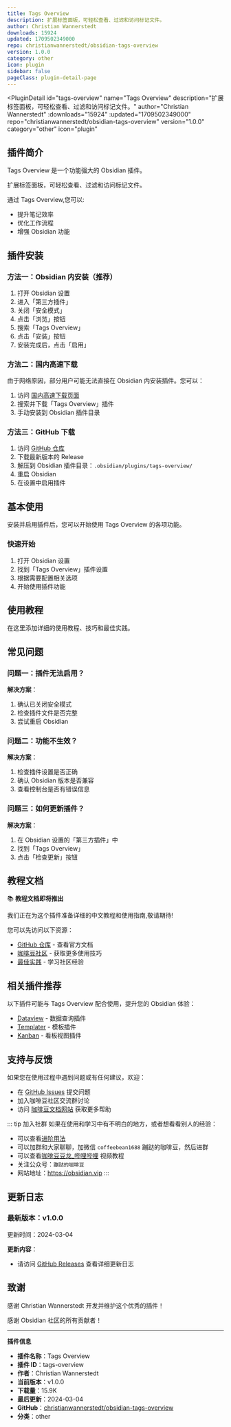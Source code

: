 ```yaml
---
title: Tags Overview
description: 扩展标签面板，可轻松查看、过滤和访问标记文件。
author: Christian Wannerstedt
downloads: 15924
updated: 1709502349000
repo: christianwannerstedt/obsidian-tags-overview
version: 1.0.0
category: other
icon: plugin
sidebar: false
pageClass: plugin-detail-page
---
```


<PluginDetail
  id="tags-overview"
  name="Tags Overview"
  description="扩展标签面板，可轻松查看、过滤和访问标记文件。"
  author="Christian Wannerstedt"
  :downloads="15924"
  :updated="1709502349000"
  repo="christianwannerstedt/obsidian-tags-overview"
  version="1.0.0"
  category="other"
  icon="plugin"
>

<!-- AUTO_GENERATED_START -->
## 插件简介

Tags Overview 是一个功能强大的 Obsidian 插件。

扩展标签面板，可轻松查看、过滤和访问标记文件。

通过 Tags Overview,您可以:

- 提升笔记效率
- 优化工作流程
- 增强 Obsidian 功能

<!-- AUTO_GENERATED_END -->

<!-- AUTO_GENERATED_START -->
## 插件安装

### 方法一：Obsidian 内安装（推荐）

1. 打开 Obsidian 设置
2. 进入「第三方插件」
3. 关闭「安全模式」
4. 点击「浏览」按钮
5. 搜索「Tags Overview」
6. 点击「安装」按钮
7. 安装完成后，点击「启用」

### 方法二：国内高速下载

由于网络原因，部分用户可能无法直接在 Obsidian 内安装插件。您可以：

1. 访问 [国内高速下载页面](/zh/documentation/obsidian-plugins-download.html)
2. 搜索并下载「Tags Overview」插件
3. 手动安装到 Obsidian 插件目录

### 方法三：GitHub 下载

1. 访问 [GitHub 仓库](https://github.com/christianwannerstedt/obsidian-tags-overview)
2. 下载最新版本的 Release
3. 解压到 Obsidian 插件目录：`.obsidian/plugins/tags-overview/`
4. 重启 Obsidian
5. 在设置中启用插件

## 基本使用

安装并启用插件后，您可以开始使用 Tags Overview 的各项功能。

### 快速开始

1. 打开 Obsidian 设置
2. 找到「Tags Overview」插件设置
3. 根据需要配置相关选项
4. 开始使用插件功能

<!-- AUTO_GENERATED_END -->

<!-- CUSTOM_CONTENT_START:tutorial -->
## 使用教程

在这里添加详细的使用教程、技巧和最佳实践。

<!-- CUSTOM_CONTENT_END:tutorial -->

<!-- SHARED_CONTENT_START -->
## 常见问题

### 问题一：插件无法启用？

**解决方案**：
1. 确认已关闭安全模式
2. 检查插件文件是否完整
3. 尝试重启 Obsidian

### 问题二：功能不生效？

**解决方案**：
1. 检查插件设置是否正确
2. 确认 Obsidian 版本是否兼容
3. 查看控制台是否有错误信息

### 问题三：如何更新插件？

**解决方案**：
1. 在 Obsidian 设置的「第三方插件」中
2. 找到「Tags Overview」
3. 点击「检查更新」按钮

## 教程文档

📚 **教程文档即将推出**

我们正在为这个插件准备详细的中文教程和使用指南,敬请期待!

您可以先访问以下资源：
- [GitHub 仓库](https://github.com/christianwannerstedt/obsidian-tags-overview) - 查看官方文档
- [咖啡豆社区](/zh/bases/) - 获取更多使用技巧
- [最佳实践](/zh/best-practices/) - 学习社区经验

## 相关插件推荐

以下插件可能与 Tags Overview 配合使用，提升您的 Obsidian 体验：

- [Dataview](/zh/plugins/dataview.html) - 数据查询插件
- [Templater](/zh/plugins/templater-obsidian.html) - 模板插件
- [Kanban](/zh/plugins/obsidian-kanban.html) - 看板视图插件

## 支持与反馈

如果您在使用过程中遇到问题或有任何建议，欢迎：

- 在 [GitHub Issues](https://github.com/christianwannerstedt/obsidian-tags-overview/issues) 提交问题
- 加入咖啡豆社区交流群讨论
- 访问 [咖啡豆文档网站](https://obsidian.vip) 获取更多帮助

::: tip 加入社群
如果在使用和学习中有不明白的地方，或者想看看别人的经验：
- 可以查看[进阶用法](/zh/advanced)
- 可以加群和大家聊聊，加微信 `coffeebean1688` 蹦跶的咖啡豆，然后进群
- 可以查看[咖啡豆豆龙_哔哩哔哩](https://space.bilibili.com/618777356) 视频教程
- 关注公众号：`蹦跶的咖啡豆`
- 网站地址：https://obsidian.vip
:::
<!-- SHARED_CONTENT_END -->

<!-- AUTO_GENERATED_START -->
## 更新日志

### 最新版本：v1.0.0

更新时间：2024-03-04

**更新内容**：
- 请访问 [GitHub Releases](https://github.com/christianwannerstedt/obsidian-tags-overview/releases) 查看详细更新日志

## 致谢

感谢 Christian Wannerstedt 开发并维护这个优秀的插件！

感谢 Obsidian 社区的所有贡献者！

---

**插件信息**
- **插件名称**：Tags Overview
- **插件 ID**：tags-overview
- **作者**：Christian Wannerstedt
- **当前版本**：v1.0.0
- **下载量**：15.9K
- **最后更新**：2024-03-04
- **GitHub**：[christianwannerstedt/obsidian-tags-overview](https://github.com/christianwannerstedt/obsidian-tags-overview)
- **分类**：other
<!-- AUTO_GENERATED_END -->

</PluginDetail>

